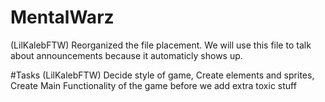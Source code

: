 # MentalWarz
(LilKalebFTW) Reorganized the file placement. We will use this file to talk about announcements because it automaticly shows up.

#Tasks
(LilKalebFTW)
Decide style of game,
Create elements and sprites,
Create Main Functionality of the game before we add extra toxic stuff
